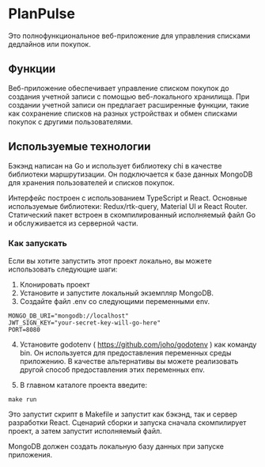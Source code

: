 # PlanPulse

Это полнофункциональное веб-приложение для управления списками дедлайнов или покупок.

## Функции   

Веб-приложение обеспечивает управление списком покупок до создания учетной записи с помощью веб-локального хранилища. При создании учетной записи он предлагает расширенные функции, такие как сохранение списков на разных устройствах и обмен списками покупок с другими пользователями.

## Используемые технологии

Бэкэнд написан на Go и использует библиотеку chi в качестве библиотеки маршрутизации. Он подключается к базе данных MongoDB для хранения пользователей и списков покупок.

Интерфейс построен с использованием TypeScript и React. Основные используемые библиотеки: Redux/rtk-query, Material UI и React Router. Статический пакет встроен в скомпилированный исполняемый файл Go и обслуживается из серверной части.

### Как запускать

Если вы хотите запустить этот проект локально, вы можете использовать следующие шаги:
1. Клонировать проект
2. Установите и запустите локальный экземпляр MongoDB.
3. Создайте файл .env со следующими переменными env.
```
MONGO_DB_URI="mongodb://localhost"
JWT_SIGN_KEY="your-secret-key-will-go-here"
PORT=8080
```
4. Установите godotenv ( https://github.com/joho/godotenv ) как команду bin. Он используется для предоставления переменных среды приложению. В качестве альтернативы вы можете реализовать другой способ предоставления этих переменных env.

5. В главном каталоге проекта введите:
```
make run
```
Это запустит скрипт в Makefile и запустит как бэкэнд, так и сервер разработки React. Сценарий сборки и запуска сначала скомпилирует проект, а затем запустит исполняемый файл.

MongoDB должен создать локальную базу данных при запуске приложения.